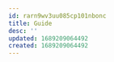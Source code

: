 ```yaml
---
id: rarn9wv3uu085cp101nbonc
title: Guide
desc: ''
updated: 1689209064492
created: 1689209064492
---
```

